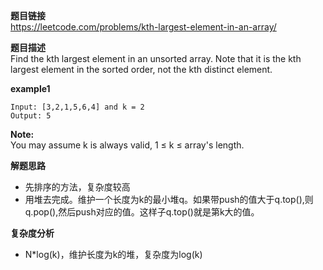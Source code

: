 **题目链接**  
https://leetcode.com/problems/kth-largest-element-in-an-array/  

**题目描述**  
Find the kth largest element in an unsorted array. Note that it is the kth largest element in the sorted order, not the kth distinct element.

**example1**  
```
Input: [3,2,1,5,6,4] and k = 2
Output: 5
```

**Note:**  
You may assume k is always valid, 1 ≤ k ≤ array's length.  

**解题思路**  
* 先排序的方法，复杂度较高
* 用堆去完成。维护一个长度为k的最小堆q。如果带push的值大于q.top(),则q.pop(),然后push对应的值。这样子q.top()就是第k大的值。

**复杂度分析**  
* N*log(k)，维护长度为k的堆，复杂度为log(k)
